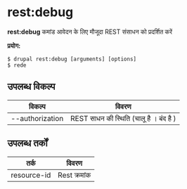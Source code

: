 # rest:debug
**rest:debug** कमांड आवेदन के लिए मौजूदा REST संसाधन को प्रदर्शित करें

**प्रयोग:**
```
$ drupal rest:debug [arguments] [options] 
$ rede  
```

## उपलब्ध विकल्प
विकल्प | विवरण
-------|-------------
--authorization | REST साधन की स्थिति (चालू है । बंद है )

## उपलब्ध तर्कों
तर्क | विवरण
---------|-------------
resource-id | Rest क्रमांक
